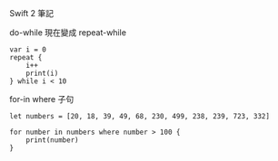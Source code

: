 Swift 2 筆記

do-while 現在變成 repeat-while

    var i = 0
    repeat {
        i++
        print(i)
    } while i < 10

for-in where 子句

 	let numbers = [20, 18, 39, 49, 68, 230, 499, 238, 239, 723, 332]
	
	for number in numbers where number > 100 {
	    print(number)
	}
